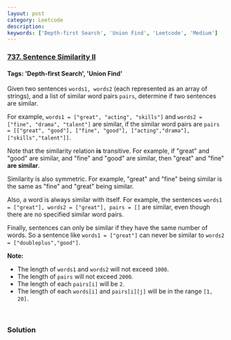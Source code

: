 ```yaml
---
layout: post
category: Leetcode
description: 
keywords: ['Depth-first Search', 'Union Find', 'Leetcode', 'Medium']
---
```

### [737. Sentence Similarity II](https://leetcode.com/problems/sentence-similarity-ii)

#### Tags: 'Depth-first Search', 'Union Find'

<div class="content__u3I1 question-content__JfgR"><div><p>Given two sentences <code>words1, words2</code> (each represented as an array of strings), and a list of similar word pairs <code>pairs</code>, determine if two sentences are similar.</p>
<p>For example, <code>words1 = ["great", "acting", "skills"]</code> and <code>words2 = ["fine", "drama", "talent"]</code> are similar, if the similar word pairs are <code>pairs = [["great", "good"], ["fine", "good"], ["acting","drama"], ["skills","talent"]]</code>.</p>
<p>Note that the similarity relation <b>is</b> transitive. For example, if "great" and "good" are similar, and "fine" and "good" are similar, then "great" and "fine" <b>are similar</b>.</p>
<p>Similarity is also symmetric. For example, "great" and "fine" being similar is the same as "fine" and "great" being similar.</p>
<p>Also, a word is always similar with itself. For example, the sentences <code>words1 = ["great"], words2 = ["great"], pairs = []</code> are similar, even though there are no specified similar word pairs.</p>
<p>Finally, sentences can only be similar if they have the same number of words. So a sentence like <code>words1 = ["great"]</code> can never be similar to <code>words2 = ["doubleplus","good"]</code>.</p>
<p><b>Note:</b></p>
<ul>
<li>The length of <code>words1</code> and <code>words2</code> will not exceed <code>1000</code>.</li>
<li>The length of <code>pairs</code> will not exceed <code>2000</code>.</li>
<li>The length of each <code>pairs[i]</code> will be <code>2</code>.</li>
<li>The length of each <code>words[i]</code> and <code>pairs[i][j]</code> will be in the range <code>[1, 20]</code>.</li>
</ul>
<p> </p>
</div></div>

### Solution
